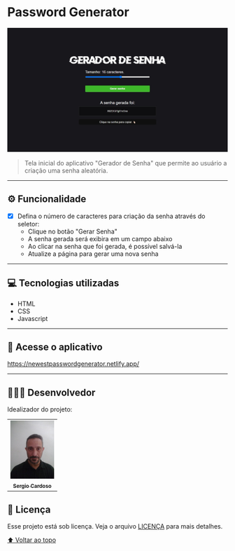# Password Generator



<img src="./assets/folder.jpg" alt="exemplo imagem">

> Tela inicial do aplicativo "Gerador de Senha" que permite ao usuário a criação uma senha aleatória.


---

## ⚙️ Funcionalidade

- [x] Defina o número de caracteres para criação da senha através do seletor:
  - Clique no botão "Gerar Senha"
  - A senha gerada será exibira em um campo abaixo
  -  Ao clicar na senha que foi gerada, é possível salvá-la
  - Atualize a página para gerar uma nova senha


---

## 💻 Tecnologias utilizadas


* HTML
* CSS
* Javascript

---
## 🔗 Acesse o aplicativo

https://newestpasswordgenerator.netlify.app/

---



## 👨🏻‍💻 Desenvolvedor

Idealizador do projeto:

<table>
  <tr>
    <td align="center">
      <a href="#">
        <img src="./assets/Foto de Sergio.jpg" width="100px;" alt="Foto do Iuri Silva no GitHub"/><br>
        <sub>
          <b>Sergio Cardoso</b>
        </sub>
      </a>
    </td>
    
  </tr>
</table>


## 📝 Licença

Esse projeto está sob licença. Veja o arquivo [LICENÇA](LICENSE.md) para mais detalhes.

[⬆ Voltar ao topo](#password-generator)<br>

